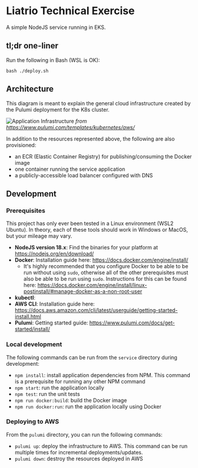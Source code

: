 # Liatrio Technical Exercise

A simple NodeJS service running in EKS.

## tl;dr one-liner

Run the following in Bash (WSL is OK):

```
bash ./deploy.sh
```

## Architecture

This diagram is meant to explain the general cloud infrastructure created by the Pulumi 
deployment for the K8s cluster.

![Application Infrastructure](https://www.pulumi.com/templates/kubernetes/aws/architecture.png)
*from <https://www.pulumi.com/templates/kubernetes/aws/>*

In addition to the resources represented above, the following are also provisioned:

* an ECR (Elastic Container Registry) for publishing/consuming the Docker image
* one container running the service application
* a publicly-accessible load balancer configured with DNS

## Development

### Prerequisites

This project has only ever been tested in a Linux environment (WSL2 Ubuntu). In theory, each of these tools should work in Windows or MacOS, but your mileage may vary.

- **NodeJS version 18.x**: Find the binaries for your platform at <https://nodejs.org/en/download/>
- **Docker**: Installation guide here: <https://docs.docker.com/engine/install/>
  - It's highly recommended that you configure Docker to be able to be run without using `sudo`, otherwise all of the other prerequisites must also be able to be run using `sudo`. Instructions for this can be found here: <https://docs.docker.com/engine/install/linux-postinstall/#manage-docker-as-a-non-root-user>
- **kubectl**: 
- **AWS CLI**: Installation guide here: <https://docs.aws.amazon.com/cli/latest/userguide/getting-started-install.html>
- **Pulumi**: Getting started guide: <https://www.pulumi.com/docs/get-started/install/>

### Local development

The following commands can be run from the `service` directory during development:

* `npm install`:  install application dependencies from NPM. This command is a prerequisite for running any other NPM command
* `npm start`: run the application locally
* `npm test`: run the unit tests
* `npm run docker:build`: build the Docker image
* `npm run docker:run`: run the application locally using Docker

### Deploying to AWS

From the `pulumi` directory, you can run the following commands:

* `pulumi up`: deploy the infrastructure to AWS. This command can be run multiple times for incremental deployments/updates.
* `pulumi down`: destroy the resources deployed in AWS

<!--
  Notes for Joe (in comments since they may not apply to others consuming this repository):

  * link to the AWS K8S console: https://us-east-2.console.aws.amazon.com/eks/home?region=us-east-2#/home
  * deployed application (link may change after destroying/redeploying though): http://ad92da514c52c402da5df8884c29b180-1678645955.us-east-2.elb.amazonaws.com/
  * pulumi stack dashboard: https://app.pulumi.com/joeskeen/liatrio-technical-exercise
-->
